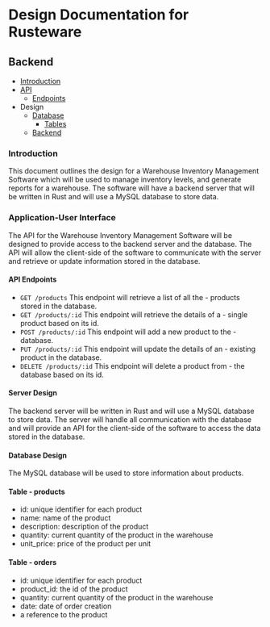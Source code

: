 # Design Documentation for Rusteware

## Backend
- [Introduction](#introduction)
- [API](#application-user-interface)
  - [Endpoints](#api-endpoints)
- Design
  - [Database](#database-design)
    - [Tables](#table---products)
  - [Backend](#server-design)

### Introduction
This document outlines the design for a Warehouse Inventory Management Software which will be used to manage inventory levels, and generate reports for a warehouse. The software will have a backend server that will be written in Rust and will use a MySQL database to store data.

### Application-User Interface
The API for the Warehouse Inventory Management Software will be designed to provide access to the backend server and the database. The API will allow the client-side of the software to communicate with the server and retrieve or update information stored in the database.

#### API Endpoints
- `GET /products` This endpoint will retrieve a list of all the - products stored in the database.
- `GET /products/:id` This endpoint will retrieve the details of a - single product based on its id.
- `POST /products/:id` This endpoint will add a new product to the - database.
- `PUT /products/:id` This endpoint will update the details of an - existing product in the database.
- `DELETE /products/:id` This endpoint will delete a product from - the database based on its id.

#### Server Design
The backend server will be written in Rust and will use a MySQL database to store data. The server will handle all communication with the database and will provide an API for the client-side of the software to access the data stored in the database.

#### Database Design
The MySQL database will be used to store information about products. 

#### Table - products

- id: unique identifier for each product
- name: name of the product
- description: description of the product
- quantity: current quantity of the product in the warehouse
- unit_price: price of the product per unit

#### Table - orders

- id: unique identifier for each product
- product_id: the id of the product
- quantity: current quantity of the product in the warehouse
- date: date of order creation
- a reference to the product